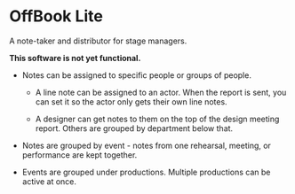 # OffBook Lite

A note-taker and distributor for stage managers.

**This software is not yet functional.**

* Notes can be assigned to specific people or groups of people.

  * A line note can be assigned to an actor. When the report is sent, you can set it so the actor only gets their own line notes.

  * A designer can get notes to them on the top of the design meeting report. Others are grouped by department below that.

* Notes are grouped by event - notes from one rehearsal, meeting, or performance are kept together.

* Events are grouped under productions. Multiple productions can be active at once.